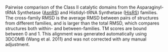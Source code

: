 Pairwise comparison of the Class II catalytic domains from the Asparaginyl-tRNA Synthetase (<a href='/class2/asn'>AsnRS</a>) and Histidyl-tRNA Synthetase (<a href='/class2/his'>HisRS</a>) families. 
	The cross-family RMSD is the average RMSD between pairs of structures from different families, and is
	 larger than the total RMSD, which compares structures both within- and between-families. TM scores are bound between 0 and 1. 
	 This alignment was generated automatically using 3DCOMB (Wang et al. 2011) and was not corrected with any manual adjustment.
